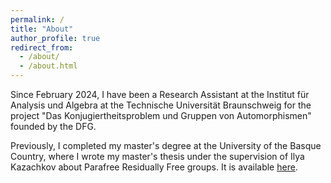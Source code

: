 ```yaml
---
permalink: /
title: "About"
author_profile: true
redirect_from: 
  - /about/
  - /about.html
---
```


Since February 2024, I have been a Research Assistant at the Institut für Analysis und Algebra at the Technische Universität Braunschweig for the project "Das Konjugiertheitsproblem und Gruppen von Automorphismen" founded by the DFG. 

Previously, I completed my master's degree at the University of the Basque Country, where I wrote my master's thesis under the supervision of Ilya Kazachkov about Parafree Residually Free groups. It is available [here](https://academica-e.unavarra.es/bitstream/handle/2454/44407/TFM.pdf?sequence=1&isAllowed=y).
